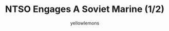 ---
media: "images/rounds/round_4_2/ntso_engages_a_soviet_1.png"
media_type: image
title: NTSO Engages A Soviet Marine (1/2)
author: [yellowlemons]
desc: Nanotrasens gets reinforcements.
---